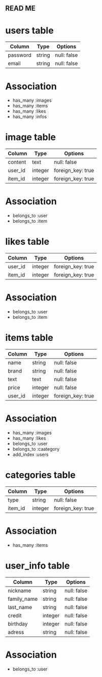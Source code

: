 ## READ ME

# users table
| Column                | Type    | Options           |
|-----------------------|---------|-------------------|
| password              | string  | null: false       |
| email                 | string  | null: false       |

# Association
- has_many :images
- has_many :items
- has_many :likes
- has_many :infos


# image table
| Column                | Type    | Options           |
|-----------------------|---------|-------------------|
| content               | text    | null: false       |
| user_id               | integer | foreign_key: true |
| item_id               | integer | foreign_key: true |

# Association
- belongs_to :user
- belongs_to :item


# likes table
| Column                | Type    | Options           |
|-----------------------|---------|-------------------|
| user_id               | integer | foreign_key: true |
| item_id               | integer | foreign_key: true |

# Association
- belongs_to :user
- belongs_to :item


# items table
| Column                | Type    | Options           |
|-----------------------|---------|-------------------|
| name                  | string  | null: false       |
| brand                 | string  | null: false       |
| text                  | text    | null: false       |
| price                 | integer | null: false       |
| user_id               | integer | foreign_key: true |

# Association
- has_many :images
- has_many :likes
- belongs_to :user
- belongs_to :caategory
- add_index :users


# categories table
| Column                | Type    | Options           |
|-----------------------|---------|-------------------|
| type                  | string  | null: false       |
| item_id               | integer | foreign_key: true |

# Association
- has_many :items


# user_info table
| Column                | Type    | Options           |
|-----------------------|---------|-------------------|
| nickname              | string  | null: false       |
| family_name           | string  | null: false       |
| last_name             | string  | null: false       |
| credit                | integer | null: false       |
| birthday              | integer | null: false       |
| adress                | string  | null: false       |

# Association
- belongs_to :user